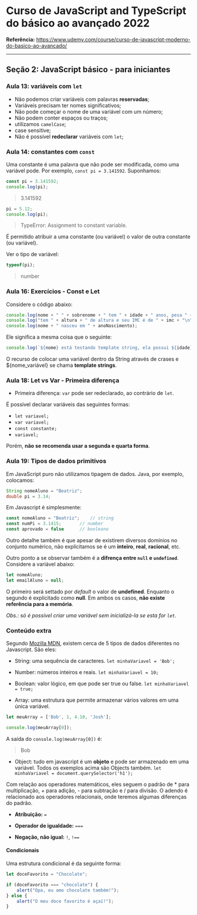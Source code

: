 # Curso de JavaScript and TypeScript do básico ao avançado 2022

**Referência:** https://www.udemy.com/course/curso-de-javascript-moderno-do-basico-ao-avancado/

---

## Seção 2: JavaScript básico - para iniciantes

### Aula 13: variáveis com `let`

- Não podemos criar variáveis com palavras **reservadas**;
- Variáveis precisam ter nomes significativos;
- Não pode começar o nome de uma variável com um número;
- Não podem conter espaços ou traços;
- utilizamos `camelCase`;
- case sensitive;
- Não é possível **redeclarar** variáveis com `let`;


### Aula 14: constantes com `const`

Uma constante é uma palavra que não pode ser modificada, como uma variável pode. Por exemplo, `const pi = 3.141592`. Suponhamos:

```javascript
const pi = 3.141592;
console.log(pi);
```
> 3.141592


```javascript
pi = 5.12;
console.log(pi);
```
> TypeError: Assignment to constant variable.

É permitido atribuir a uma constante (ou variável) o valor de outra constante (ou variável).

Ver o tipo de variável:

```javascript
typeof(pi);
```
> number

### Aula 16: Exercícios - Const e Let

Considere o código abaixo:
```javascript
console.log(nome + " " + sobrenome + " tem " + idade + " anos, pesa " + peso + "kg\n");
console.log("tem " + altura + " de altura e seu IMC é de " + imc + "\n");
console.log(nome + " nasceu em " + anoNascimento);
```

Ele significa a mesma coisa que o seguinte:
```javascript
console.log(`${nome} está testando template string, ela possui ${idade} anos.`);
```

O recurso de colocar uma variável dentro da String através de crases e ${nome_variável} se chama **template strings**.

### Aula 18: Let vs Var - Primeira diferença

- Primeira diferença: `var` pode ser redeclarado, ao contrário de `let`.

É possível declarar variáveis das seguintes formas:
- `let variavel;`
- `var variavel;`
- `const constante;`
- `variavel;`

Porém, **não se recomenda usar a segunda e quarta forma**.

### Aula 19: Tipos de dados primitivos

Em JavaScript puro não utilizamos tipagem de dados. Java, por exemplo, colocamos: 
```java
String nomeAluno = "Beatriz";
double pi = 3.14;
```

Em Javascript é simplesmente:
```javascript
const nomeAluno = "Beatriz";    // string
const numPi = 3.1415;       // number
const aprovado = false      // booleano
```

Outro detalhe também é que apesar de existirem diversos domínios no conjunto numérico, não explicitamos se é um **inteiro**, **real**, **racional**, etc.

Outro ponto a se observar também é a **difrença entre `null` e `undefined`**. Considere a variável abaixo:
```javascript
let nomeAluno;
let emailAluno = null;
```

O primeiro será settado por *default* o valor de **undefined**. Enquanto o segundo é explicitado como **null**. Em ambos os casos, **não existe referência para a memória**.

*Obs.: só é possível criar uma variável sem inicializá-la se esta for `let`.*

### Conteúdo extra

Segundo [Mozilla MDN](https://developer.mozilla.org/pt-BR/docs/Learn/Getting_started_with_the_web/JavaScript_basics#:~:text=JavaScript%20%C3%A9%20a%20linguagem%20de,%2C%20estilo%20din%C3%A2mico%2C%20anima%C3%A7%C3%B5es), existem cerca de 5 tipos de dados diferentes no Javascript. São eles:

- String: uma sequência de caracteres. `let minhaVariavel = 'Bob';`

- Number: números inteiros e reais. `let minhaVariavel = 10;`

- Boolean: valor lógico, em que pode ser true ou false. `let minhaVariavel = true;`

- Array: uma estrutura que permite armazenar vários valores em uma única variável. 
```javascript
let meuArray = ['Bob', 1, 4.10, 'Josh'];

console.log(meuArray[0]);
```

A saída do `console.log(meuArray[0])` é:
> Bob


- Object: tudo em javascript é um **objeto** e pode ser armazenado em uma variável. Todos os exemplos acima são Objects também. `let minhaVariavel = document.querySelector('h1');`


Com relação aos operadores matemáticos, eles seguem o padrão de * para multiplicação, + para adição, - para subtração e / para divisão. O adendo é relacionado aos operadores relacionais, onde teremos algumas diferenças do padrão.

- **Atribuição:** `=`

- **Operador de igualdade:** `===`

- **Negação, não igual:** `!`, `!==`

#### Condicionais

Uma estrutura condicional é da seguinte forma:

```javascript
let doceFavorito = "Chocolate";

if (doceFavorito === "chocolate") {
    alert("Opa, eu amo chocolate também!");
} else {
    alert("O meu doce favorito é açaí!");
}
```

